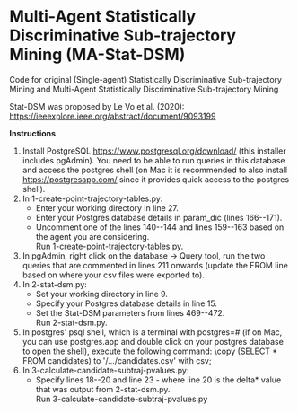 # Multi-Agent Statistically Discriminative Sub-trajectory Mining (MA-Stat-DSM)
Code for original (Single-agent) Statistically Discriminative Sub-trajectory Mining and Multi-Agent Statistically Discriminative Sub-trajectory Mining

Stat-DSM was proposed by Le Vo et al. (2020): https://ieeexplore.ieee.org/abstract/document/9093199

**Instructions**
1. Install PostgreSQL https://www.postgresql.org/download/ (this installer includes pgAdmin). You need to be able to run queries in this database and access the postgres shell (on Mac it is recommended to also install https://postgresapp.com/ since it provides quick access to the postgres shell).
2. In 1-create-point-trajectory-tables.py:  
    - Enter your working directory in line 27.  
    - Enter your Postgres database details in param_dic (lines 166--171).  
    - Uncomment one of the lines 140--144 and lines 159--163 based on the agent you are considering.   
Run 1-create-point-trajectory-tables.py.   
3. In pgAdmin, right click on the database -> Query tool, run the two queries that are commented in lines 211 onwards (update the FROM line based on where your csv files were exported to).  
4. In 2-stat-dsm.py:  
    - Set your working directory in line 9.  
    - Specify your Postgres database details in line 15.  
    - Set the Stat-DSM parameters from lines 469--472.   
Run 2-stat-dsm.py.  
5. In postgres' psql shell, which is a terminal with postgres=# (if on Mac, you can use postgres.app and double click on your postgres database to open the shell), execute the following command:
    \copy (SELECT * FROM candidates) to '/.../candidates.csv' with csv;
6. In 3-calculate-candidate-subtraj-pvalues.py:  
    - Specify lines 18--20 and line 23 - where line 20 is the delta* value that was output from 2-stat-dsm.py.   
Run 3-calculate-candidate-subtraj-pvalues.py
